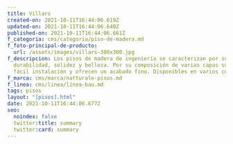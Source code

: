 ```yaml
---
title: Villars
created-on: 2021-10-11T16:44:06.619Z
updated-on: 2021-10-11T16:44:06.640Z
published-on: 2021-10-11T16:44:06.661Z
f_categoria: cms/categoria/piso-de-madera.md
f_foto-principal-de-producto:
  url: /assets/images/villars-300x300.jpg
f_descripcion: Los pisos de madera de ingeniería se caracterizan por su
  durabilidad, solidez y belleza. Por su composición de varias capas son de
  fácil instalación y ofrecen un acabado fino. Disponibles en varios colores.
f_marca: cms/marca/natturale-pisos.md
f_linea: cms/linea/línea-bau.md
tags: pisos
layout: "[pisos].html"
date: 2021-10-11T16:44:06.677Z
seo:
  noindex: false
  twitter:title: summary
  twitter:card: summary
---
```

